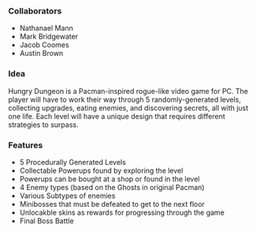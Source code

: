 ### Collaborators

  * Nathanael Mann
  * Mark Bridgewater
  * Jacob Coomes
  * Austin Brown

### Idea

Hungry Dungeon is a Pacman-inspired rogue-like video game for PC. The player will have to work their way through 5 randomly-generated levels, collecting upgrades, eating enemies, and discovering secrets, all with just one life. Each level will have a unique design that requires different strategies to surpass.

### Features

  * 5 Procedurally Generated Levels
  * Collectable Powerups found by exploring the level
  * Powerups can be bought at a shop or found in the level
  * 4 Enemy types (based on the Ghosts in original Pacman)
  * Various Subtypes of enemies
  * Minibosses that must be defeated to get to the next floor
  * Unlocakble skins as rewards for progressing through the game
  * Final Boss Battle

